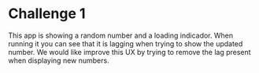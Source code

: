 # Challenge 1

This app is showing a random number and a loading indicador. When running it you can see that it is lagging when trying to show the updated number.
We would like improve this UX by trying to remove the lag present when displaying new numbers.
